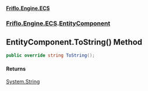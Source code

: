#### [Friflo.Engine.ECS](index.md#'index')
### [Friflo.Engine.ECS](Friflo.Engine.ECS.md#'Friflo.Engine.ECS').[EntityComponent](EntityComponent.md#'Friflo.Engine.ECS.EntityComponent')

## EntityComponent.ToString() Method

```csharp
public override string ToString();
```

#### Returns
[System.String](https://docs.microsoft.com/en-us/dotnet/api/System.String#'System.String')